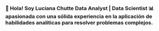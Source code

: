 ### 👋 Hola! Soy Luciana Chutte Data Analyst | Data Scientist 📊 apasionada con una sólida experiencia en la aplicación de habilidades analíticas para resolver problemas complejos.

<!--
**lucianachutte/lucianachutte** is a ✨ _special_ ✨ repository because its `README.md` (this file) appears on your GitHub profile.
![Descripción del GIF](<iframe src="https://giphy.com/embed/h8RDGogSns9wpOJFzR" width="480" height="480" frameBorder="0" class="giphy-embed" allowFullScreen></iframe><p><a href="https://giphy.com/gifs/h8RDGogSns9wpOJFzR">via GIPHY</a></p>)



💼 Mis habilidades incluyen:

Análisis exploratorio de datos
Visualización de datos
Modelado de datos
Python (Pandas, Numpy, Matplotlib, entre otros)
SQL (MySQL)
Power BI
Git & GitHub

🌟 También soy conocida por mi capacidad de comunicación efectiva, resolución de problemas y mi pasión por el impacto real.

🌐 Idiomas: Español (nativo), Inglés (Nivel 61/100 según EFSET)

📫 ¿Quieres saber más sobre mí? ¡Contáctame! luciana.tte8@gmail.com

-->
